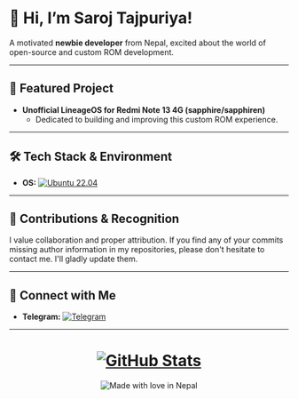 # 👋 Hi, I’m Saroj Tajpuriya!

A motivated **newbie developer** from Nepal, excited about the world of open-source and custom ROM development.

---

## 🌟 Featured Project

* **Unofficial LineageOS for Redmi Note 13 4G (sapphire/sapphiren)**
    * Dedicated to building and improving this custom ROM experience.

---

## 🛠️ Tech Stack & Environment

* **OS:** [![Ubuntu 22.04](https://img.shields.io/badge/Ubuntu-22.04-orange?style=flat-square&logo=ubuntu&logoColor=ffffff)](https://releases.ubuntu.com/22.04/)

---

## 🤝 Contributions & Recognition

I value collaboration and proper attribution. If you find any of your commits missing author information in my repositories, please don't hesitate to contact me. I'll gladly update them.

---

## 🔗 Connect with Me

* **Telegram:** [![Telegram](https://img.shields.io/badge/Telegram-2CA5E0?style=for-the-badge&logo=telegram&logoColor=white)](https://t.me/Sarojtaj77)

---

<h1 align="center">
  <a href="https://github.com/anuraghazra/github-readme-stats">
    <img src="https://github-readme-stats.vercel.app/api?username=your-username&show_icons=true&theme=radical" alt="GitHub Stats"/>
  </a>
</h1>
<p align="center">
  <img src="https://madewithlove.now.sh/np?heart=true&text=Made%20with%20love%20in%20Nepal" alt="Made with love in Nepal" />
</p>

